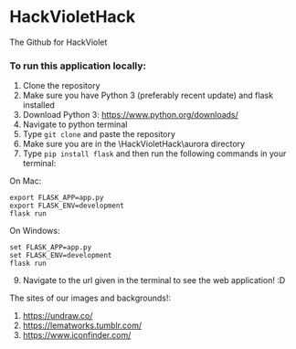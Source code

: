 # HackVioletHack
The Github for HackViolet

### To run this application locally:

1. Clone the repository
2. Make sure you have Python 3 (preferably recent update) and flask installed
3. Download Python 3: https://www.python.org/downloads/
4. Navigate to python terminal
5. Type ```git clone``` and paste the repository
7. Make sure you are in the \HackVioletHack\aurora directory 
8. Type ```pip install flask``` and then run the following commands in your terminal:

On Mac:
```
export FLASK_APP=app.py
export FLASK_ENV=development
flask run
```

On Windows:
```
set FLASK_APP=app.py
set FLASK_ENV=development
flask run
```

9. Navigate to the url given in the terminal to see the web application! :D

The sites of our images and backgrounds!:
1. https://undraw.co/
2. https://lematworks.tumblr.com/
3. https://www.iconfinder.com/
